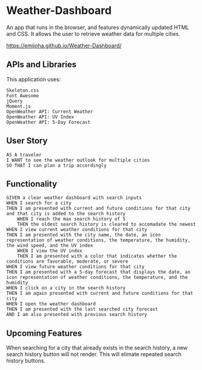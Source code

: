 # Weather-Dashboard

An app that runs in the browser, and features dynamically updated HTML and CSS. It allows the user to retrieve weather data for multiple cities.

https://emijoha.github.io/Weather-Dashboard/

## APIs and Libraries

This application uses:
```
Skeleton.css
Font Awesome
jQuery
Moment.js
OpenWeather API: Current Weather
OpenWeather API: UV Index
OpenWeather API: 5-Day Forecast
```

## User Story

```
AS A traveler
I WANT to see the weather outlook for multiple cities
SO THAT I can plan a trip accordingly
```

## Functionality

```
GIVEN a clear weather dashboard with search inputs
WHEN I search for a city
THEN I am presented with current and future conditions for that city and that city is added to the search history
    WHEN I reach the max search history of 5
    THEN the oldest search history is cleared to accomadate the newest
WHEN I view current weather conditions for that city
THEN I am presented with the city name, the date, an icon representation of weather conditions, the temperature, the humidity, the wind speed, and the UV index
    WHEN I view the UV index
    THEN I am presented with a color that indicates whether the conditions are favorable, moderate, or severe
WHEN I view future weather conditions for that city
THEN I am presented with a 5-day forecast that displays the date, an icon representation of weather conditions, the temperature, and the humidity
WHEN I click on a city in the search history
THEN I am again presented with current and future conditions for that city
WHEN I open the weather dashboard
THEN I am presented with the last searched city forecast
AND I am also presented with previous search history
```

## Upcoming Features

When searching for a city that already exists in the search history,  a new search history button will not render. This will elimate repeated search history buttons.
